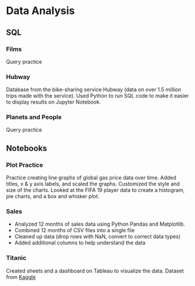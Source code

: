 # Data Analysis

## SQL

### Films
Query practice

### Hubway
Database from the bike-sharing service Hubway (data on over 1.5 million trips made with the service). Used Python to run SQL code to make it easier to display results on Jupyter Notebook.

### Planets and People
Query practice

## Notebooks

### Plot Practice
Practice creating line graphs of global gas price data over time. Added titles, x & y axis labels, and scaled the graphs.  Customized the style and size of the charts. Looked at the FIFA 19 player data to create a histogram, pie charts, and a box and whisker plot.

### Sales
* Analyzed 12 months of sales data using Python Pandas and Matplotlib.
* Combined 12 months of CSV files into a single file
* Cleaned up data (drop rows with NaN, convert to correct data types)
* Added additional columns to help understand the data

### Titanic
Created sheets and a dashboard on Tableau to visualize the data.
Dataset from [Kaggle](https://www.kaggle.com/c/titanic/data)

